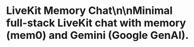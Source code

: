 # LiveKit Memory Chat\n\nMinimal full-stack LiveKit chat with memory (mem0) and Gemini (Google GenAI).
